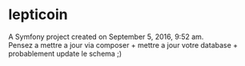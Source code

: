 lepticoin
=========

A Symfony project created on September 5, 2016, 9:52 am.  
Pensez a mettre a jour via composer + mettre a jour votre database + 
probablement update le schema ;)
